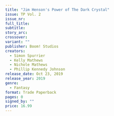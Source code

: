 ```yaml
---
title: "Jim Henson's Power of The Dark Crystal"
issue: TP Vol. 2
issue_nr:
full_title:
subtitle:
story_arc:
crossover:
variant: ""
publisher: Boom! Studios
creators:
  - Simon Spurrier
  - Kelly Mathews
  - Nichole Mathews
  - Phillip Kennedy Johnson
release_date: Oct 23, 2019
release_year: 2019
genre:
  - Fantasy
format: Trade Paperback
pages: 0
signed_by: ""
price: 16.99
---
```


